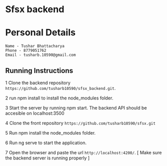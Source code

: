 # Sfsx backend

# Personal Details
    Name - Tushar Bhattacharya
    Phone - 8779051762
    Email - tusharb.10590@gmail.com



## Running Instructions

 1 Clone the backend repository `https://github.com/tusharb10590/sfsx_backend.git`.

 2 run npm install  to install the node_modules folder.

 3 Start the server by running npm start. The backend API should be accesible on localhost:3500

 4 Clone the front repository `https://github.com/tusharb10590/sfsx.git`

 5 Run npm install the node_modules folder.

 6 Run ng serve to start the application. 

 7 Open the browser and paste the url `http://localhost:4200/`. [ Make sure the backend server is running properly ]
 




